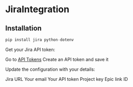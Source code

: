 # JiraIntegration

## Installation

```python
pip install jira python-dotenv

```

Get your Jira API token:

Go to [API Tokens](https://id.atlassian.com/manage-profile/security/api-tokens)
Create an API token and save it

Update the configuration with your details:

Jira URL
Your email
Your API token
Project key
Epic link ID